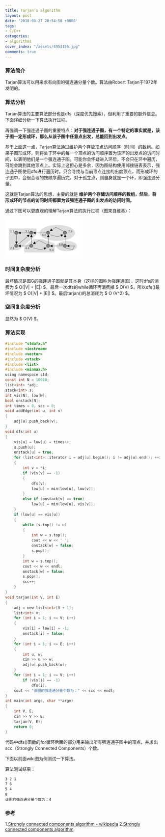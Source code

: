 ```yaml
---
title: Tarjan's algorithm
layout: post
date: '2018-08-27 20:54:58 +0800'
tags:
- C/C++
categories:
- algorithms
cover_index: "/assets/4953156.jpg"
comments: true
---
```


### 算法简介

Tarjan算法可以用来求有向图的强连通分量个数。算法由Robert Tarjan于1972年发明的。

### 算法分析

Tarjan算法的主要算法部分也是dfs（深度优先搜索），但利用了重要的额外信息。下面详细分析一下算法执行过程。

再强调一下强连通子图的重要特点：**对于强连通子图，有一个特定的事实就是，该子图一定形成环，那么从该子图中任意点出发，总能回到出发点。**

基于上面这一点，Tarjan算法通过维护两个存放顶点访问顺序（时间）的数组。如果子图形成环，则将处于环中的每一个顶点的访问顺序置为该环的出发点的访问时间，以表明他们是一个强连通子图。可能你会怀疑进入环后，不会只在环中遍历，可能会跳到其他顶点上。实际上这担心是多余，因为图结构使用邻接链表表示，强连通子图使用dfs进行遍历时，只会寻找与当前顶点连接的出度顶点，而形成环的子图中，会很合理的按顺序遍历完。对于孤立点，则自身就是一个环，即强连通分量。

这就是Tarjan算法的思想，主要的就是 **维护两个存储访问顺序的数组，然后，将形成环的节点的访问时间都置为该强连通子图的出发点的访问时间。**

通过下图可以更直观的理解Tarjan算法的执行过程（图来自维基）：

![图1](/img/tarjan's_algorithm.gif)

### 时间复杂度分析

最坏情况是图G的强连通子图就是其本身（这样的图称为强连通图），这时dfs的消费为 $ O(|V| + |E|) $，最后一次dfs的while循环再消费掉 $ O(V) $，所以dfs()最坏情况为 $ O(|V| + |E|) $。最后tarjan()的总消耗为 $ O (V^2) $。

### 空间复杂度分析

显然为 $ O(V) $。

### 算法实现

```C
#include "stdafx.h"
#include <iostream>
#include <vector>
#include <stack>
#include <list>
#include <minmax.h>
using namespace std;
const int N = 10010;
list<int> *adj;
stack<int> s;
int vis[N], low[N];
bool onstack[N];
int times = 0, scc = 0;
void addEdge(int u, int v)
{
	adj[u].push_back(v);
}
void dfs(int u)
{
	vis[u] = low[u] = times++;
	s.push(u);
	onstack[u] = true;
	for (list<int>::iterator i = adj[u].begin(); i != adj[u].end(); ++i)
	{
		int v = *i;
		if (vis[v] == -1)
		{
			dfs(v);
			low[u] = min(low[u], low[v]);
		}
		else if (onstack[v] == true)
			low[u] = min(low[u], vis[v]);
	}
	if (low[u] == vis[u])
	{
		while (s.top() != u)
		{
			int w = s.top();
			cout << w << ' ';
			onstack[w] = false;
			s.pop();
		}
		int w = s.top();
		cout << w << endl;
		onstack[w] = false;
		s.pop();
		scc++;
	}
}
void tarjan(int V, int E)
{
	adj = new list<int>[V + 1];
	list<int> v;
	for (int i = 1; i <= V; i++)
	{
		vis[i] = low[i] = -1;
		onstack[i] = false;
	}
	for (int i = 1; i <= E; i++)
	{
		int u, w;
		cin >> u >> w;
		adj[u].push_back(w);
	}
	for (int i = 1; i <= V; i++)
		if (vis[i] == -1)
			dfs(i);
	cout << "该图的强连通分量个数为：" << scc << endl;
}
int main(int argc, char **argv)
{
	int V, E;
	cin >> V >> E;
	tarjan(V, E);
	return 0;
}
```

代码中dfs()函数的for循环后面的部分用来输出所有强连通子图中的顶点，并求出scc（Strongly Connected Components）个数。


下面以前面wiki图为例测试一下算法。

算法测试结果：

```bash
3 2 1
7 6
5 4
8
该图的强连通分量个数为：4
```

### 参考

1.[Strongly connected components algorithm - wikipedia](https://en.wikipedia.org/wiki/Tarjan%27s_strongly_connected_components_algorithm)
2.[Strongly connected components algorithm](https://www.geeksforgeeks.org/tarjan-algorithm-find-strongly-connected-components/)
